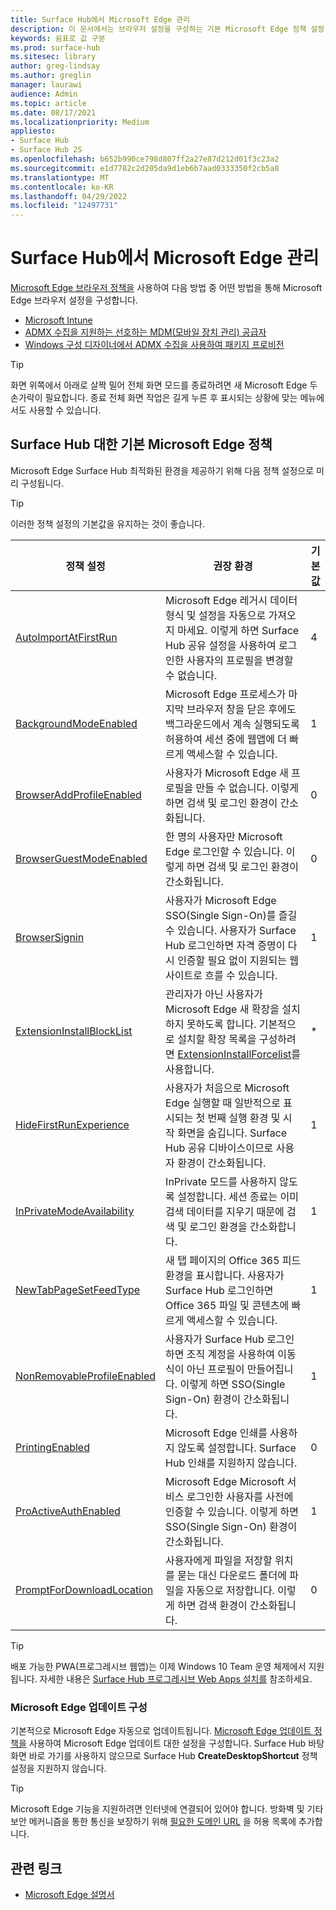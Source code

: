 ```yaml
---
title: Surface Hub에서 Microsoft Edge 관리
description: 이 문서에서는 브라우저 설정을 구성하는 기본 Microsoft Edge 정책 설정 및 도구에 대해 설명합니다.
keywords: 쉼표로 값 구분
ms.prod: surface-hub
ms.sitesec: library
author: greg-lindsay
ms.author: greglin
manager: laurawi
audience: Admin
ms.topic: article
ms.date: 08/17/2021
ms.localizationpriority: Medium
appliesto:
- Surface Hub
- Surface Hub 2S
ms.openlocfilehash: b652b990ce798d807ff2a27e87d212d01f3c23a2
ms.sourcegitcommit: e1d7782c2d205da9d1eb6b7aad0333350f2cb5a8
ms.translationtype: MT
ms.contentlocale: ko-KR
ms.lasthandoff: 04/29/2022
ms.locfileid: "12497731"
---
```

# <a name="manage-microsoft-edge-on-surface-hub"></a>Surface Hub에서 Microsoft Edge 관리

[Microsoft Edge 브라우저 정책을](/deployedge/microsoft-edge-policies) 사용하여 다음 방법 중 어떤 방법을 통해 Microsoft Edge 브라우저 설정을 구성합니다.

- [Microsoft Intune](/deployedge/configure-edge-with-intune)
- [ADMX 수집을 지원하는 선호하는 MDM(모바일 장치 관리) 공급자](/deployedge/configure-edge-with-mdm)
- [Windows 구성 디자이너에서 ADMX 수집을 사용하여 패키지 프로비전](/windows/configuration/wcd/wcd-admxingestion)

> [!TIP]
> 화면 위쪽에서 아래로 살짝 밀어 전체 화면 모드를 종료하려면 새 Microsoft Edge 두 손가락이 필요합니다. 종료 전체 화면 작업은 길게 누른 후 표시되는 상황에 맞는 메뉴에서도 사용할 수 있습니다.

## <a name="default-microsoft-edge-policies-for-surface-hub"></a>Surface Hub 대한 기본 Microsoft Edge 정책

Microsoft Edge Surface Hub 최적화된 환경을 제공하기 위해 다음 정책 설정으로 미리 구성됩니다.


> [!TIP]
> 이러한 정책 설정의 기본값을 유지하는 것이 좋습니다.

| 정책 설정                                                                                                   | 권장 환경                                                                                                                                                                                                                                               | 기본값 |
| ---------------------------------------------------------------------------------------------------------------------------- | ------------------------------------------------------------------------------------------------------------------------------------------------------------------------------------------------------------------------------------------------------------------------ | ----------------- |
| [AutoImportAtFirstRun](/deployedge/microsoft-edge-policies#autoimportatfirstrun)             | Microsoft Edge 레거시 데이터 형식 및 설정을 자동으로 가져오지 마세요. 이렇게 하면 Surface Hub 공유 설정을 사용하여 로그인한 사용자의 프로필을 변경할 수 없습니다.                                                                                                 | 4                 |
| [BackgroundModeEnabled](/deployedge/microsoft-edge-policies#backgroundmodeenabled)           | Microsoft Edge 프로세스가 마지막 브라우저 창을 닫은 후에도 백그라운드에서 계속 실행되도록 허용하여 세션 중에 웹앱에 더 빠르게 액세스할 수 있습니다.                                                                                                      | 1                 |
| [BrowserAddProfileEnabled](/deployedge/microsoft-edge-policies#browseraddprofileenabled)     | 사용자가 Microsoft Edge 새 프로필을 만들 수 없습니다. 이렇게 하면 검색 및 로그인 환경이 간소화됩니다.                                                                                                                                                      | 0                 |
| [BrowserGuestModeEnabled](/deployedge/microsoft-edge-policies#browserguestmodeenabled)       | 한 명의 사용자만 Microsoft Edge 로그인할 수 있습니다. 이렇게 하면 검색 및 로그인 환경이 간소화됩니다.                                                                                                                                                                | 0                 |
| [BrowserSignin](/deployedge/microsoft-edge-policies#browsersignin)                           | 사용자가 Microsoft Edge SSO(Single Sign-On)를 즐길 수 있습니다. 사용자가 Surface Hub 로그인하면 자격 증명이 다시 인증할 필요 없이 지원되는 웹 사이트로 흐를 수 있습니다.  | 1                 |
| [ExtensionInstallBlockList](/deployedge/microsoft-edge-policies#extensioninstallblocklist)   | 관리자가 아닌 사용자가 Microsoft Edge 새 확장을 설치하지 못하도록 합니다. 기본적으로 설치할 확장 목록을 구성하려면 [ExtensionInstallForcelist](/deployedge/microsoft-edge-policies#extensioninstallforcelist)를 사용합니다. | *                 |
| [HideFirstRunExperience](/deployedge/microsoft-edge-policies#hidefirstrunexperience)         | 사용자가 처음으로 Microsoft Edge 실행할 때 일반적으로 표시되는 첫 번째 실행 환경 및 시작 화면을 숨깁니다. Surface Hub 공유 디바이스이므로 사용자 환경이 간소화됩니다.                                                                      | 1                 |
| [InPrivateModeAvailability](/deployedge/microsoft-edge-policies#inprivatemodeavailability)   | InPrivate 모드를 사용하지 않도록 설정합니다. 세션 종료는 이미 검색 데이터를 지우기 때문에 검색 및 로그인 환경을 간소화합니다.                                                                                                                                          | 1                 |
| [NewTabPageSetFeedType](/deployedge/microsoft-edge-policies#newtabpagesetfeedtype)           | 새 탭 페이지의 Office 365 피드 환경을 표시합니다. 사용자가 Surface Hub 로그인하면 Office 365 파일 및 콘텐츠에 빠르게 액세스할 수 있습니다.                                                                                                        | 1                 |
| [NonRemovableProfileEnabled](/deployedge/microsoft-edge-policies#nonremovableprofileenabled) | 사용자가 Surface Hub 로그인하면 조직 계정을 사용하여 이동식이 아닌 프로필이 만들어집니다. 이렇게 하면 SSO(Single Sign-On) 환경이 간소화됩니다.                                                                                                 | 1                 |
| [PrintingEnabled](/deployedge/microsoft-edge-policies#printingenabled)                       | Microsoft Edge 인쇄를 사용하지 않도록 설정합니다. Surface Hub 인쇄를 지원하지 않습니다.                                                                                                                                                                                              | 0                 |
| [ProActiveAuthEnabled](/deployedge/microsoft-edge-policies#proactiveauthenabled)             | Microsoft Edge Microsoft 서비스 로그인한 사용자를 사전에 인증할 수 있습니다. 이렇게 하면 SSO(Single Sign-On) 환경이 간소화됩니다.                                                                                                                         | 1                 |
| [PromptForDownloadLocation](/deployedge/microsoft-edge-policies#promptfordownloadlocation)   | 사용자에게 파일을 저장할 위치를 묻는 대신 다운로드 폴더에 파일을 자동으로 저장합니다. 이렇게 하면 검색 환경이 간소화됩니다.                                                                                                                             | 0                 |

> [!TIP]
> 배포 가능한 PWA(프로그레시브 웹앱)는 이제 Windows 10 Team 운영 체제에서 지원됩니다. 자세한 내용은 [Surface Hub 프로그레시브 Web Apps 설치를](install-pwa-surface-hub.md) 참조하세요. 

### <a name="configure-microsoft-edge-updates"></a>Microsoft Edge 업데이트 구성

기본적으로 Microsoft Edge 자동으로 업데이트됩니다. [Microsoft Edge 업데이트 정책을](/deployedge/microsoft-edge-update-policies) 사용하여 Microsoft Edge 업데이트 대한 설정을 구성합니다. Surface Hub 바탕 화면 바로 가기를 사용하지 않으므로 Surface Hub **CreateDesktopShortcut** 정책 설정을 지원하지 않습니다.

> [!TIP]
> Microsoft Edge 기능을 지원하려면 인터넷에 연결되어 있어야 합니다. 방화벽 및 기타 보안 메커니즘을 통한 통신을 보장하기 위해 [필요한 도메인 URL](/deployedge/microsoft-edge-security-endpoints) 을 허용 목록에 추가합니다.

## <a name="related-links"></a>관련 링크

- [Microsoft Edge 설명서](/microsoft-edge/)
